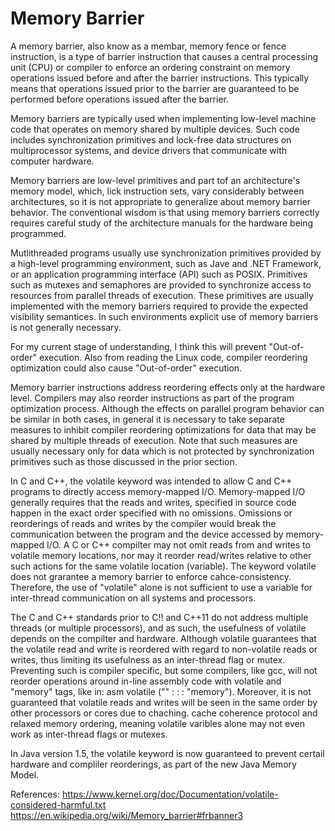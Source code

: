 # Memory Barrier

A memory barrier, also know as a membar, memory fence or fence instruction, is a type of barrier instruction that causes a central processing unit (CPU) or compiler to enforce an ordering constraint on memory operations issued before and after the barrier instructions. This typically means that operations issued prior to the barrier are guaranteed to be performed before operations issued after the barrier.

Memory barriers are typically used when implementing low-level machine code that operates on memory shared by multiple devices. Such code includes synchronization primitives and lock-free data structures on multiprocessor systems, and device drivers that communicate with computer hardware.

Memory barriers are low-level primitives and part tof an architecture's memory model, which, lick instruction sets, vary considerably between architectures, so it is not appropriate to generalize about memory barrier behavior. The conventional wisdom is that using memory barriers correctly requires careful study of the architecture manuals for the hardware being programmed.

Mutlithreaded programs usually use synchronization primitives provided by a high-level programming environment, such as Jave and .NET Framework, or an application programming interface (API) such as POSIX. Primitives such as mutexes and semaphores are provided to synchronize access to resources from parallel threads of execution. These primitives are usually implemented with the memory barriers required to provide the expected visibility semantices. In such environments explicit use of memory barriers is not generally necessary.

For my current stage of understanding, I think this will prevent "Out-of-order" execution. Also from reading the Linux code, compiler reordering optimization could also cause "Out-of-order" execution.

Memory barrier instructions address reordering effects only at the hardware level. Compilers may also reorder instructions as part of the program optimization process. Although the effects on parallel program behavior can be similar in both cases, in general it is necessary to take separate measures to inhibit compiler reordering optimizations for data that may be shared by multiple threads of execution. Note that such measures are usually necessary only for data which is not protected by synchronization primitives such as those discussed in the prior section.

In C and C++, the volatile keyword was intended to allow C and C++ programs to directly access memory-mapped I/O. Memory-mapped I/O generally requires that the reads and writes, specified in source code happen in the exact order specified with no omissions. Omissions or reorderings of reads and writes by the compiler would break the communication between the program and the device accessed by memory-mapped I/O. A C or C++ compilter may not omit reads from and writes to volatile memory locations, nor may it reorder read/writes relative to other such actions for the same volatile location (variable). The keyword volatile does not grarantee a memory barrier to enforce cahce-consistency. Therefore, the use of "volatile" alone is not sufficient to use a variable for inter-thread communication on all systems and processors.

The C and C++ standards prior to C!! and C++11 do not address multiple threads (or multiple processors), and as such, the usefulness of volatile depends on the compilter and hardware. Although volatile guarantees that the volatile read and write is reordered with regard to non-volatile reads or writes, thus limiting its usefulness as an inter-thread flag or mutex. Preventing such is compiler specific, but some compilers, like gcc, will not reorder operations around in-line assembly code with volatile and "memory" tags, like in: asm volatile ("" : : : "memory"). Moreover, it is not guaranteed that volatile reads and writes will be seen in the same order by other processors or cores due to chaching. cache coherence protocol and relaxed memory ordering, meaning volatile varibles alone may not even work as inter-thread flags or mutexes.

In Java version 1.5, the volatile keyword is now guaranteed to prevent certail hardware and compliler reorderings, as part of the new Java Memory Model.

References:
https://www.kernel.org/doc/Documentation/volatile-considered-harmful.txt
https://en.wikipedia.org/wiki/Memory_barrier#frbanner3
